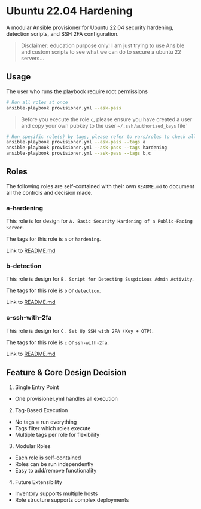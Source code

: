# Ubuntu 22.04 Hardening

A modular Ansible provisioner for Ubuntu 22.04 security hardening, detection scripts, and SSH 2FA configuration.

> Disclaimer: education purpose only! I am just trying to use Ansible and custom scripts to see what we can do to secure a ubuntu 22 servers...

## Usage

The user who runs the playbook require root permissions

```sh
# Run all roles at once
ansible-playbook provisioner.yml --ask-pass
```

> Before you execute the role `c`, please ensure you have created a user and copy your own pubkey to the user `~/.ssh/authorized_keys` file`

```sh
# Run specific role(s) by tags, please refer to vars/roles to check all the avaliable tags
ansible-playbook provisioner.yml --ask-pass --tags a
ansible-playbook provisioner.yml --ask-pass --tags hardening
ansible-playbook provisioner.yml --ask-pass --tags b,c
```

## Roles

The following roles are self-contained with their own `README.md` to document all the controls and decision made.

### a-hardening

This role is for design for `A. Basic Security Hardening of a Public-Facing Server`.

The tags for this role is `a` or `hardening`.

Link to [README.md](roles/a-hardening/README.md)

### b-detection

This role is design for `B. Script for Detecting Suspicious Admin Activity`.

The tags for this role is `b` or `detection`.

Link to [README.md](roles/b-detection/README.md)

### c-ssh-with-2fa

This role is design for `C. Set Up SSH with 2FA (Key + OTP)`.

The tags for this role is `c` or `ssh-with-2fa`.

Link to [README.md](roles/c-ssh-with-2fa/README.md)

## Feature & Core Design Decision

1. Single Entry Point

-   One provisioner.yml handles all execution

2. Tag-Based Execution

-   No tags = run everything
-   Tags filter which roles execute
-   Multiple tags per role for flexibility

3. Modular Roles

-   Each role is self-contained
-   Roles can be run independently
-   Easy to add/remove functionality

4. Future Extensibility

-   Inventory supports multiple hosts
-   Role structure supports complex deployments
